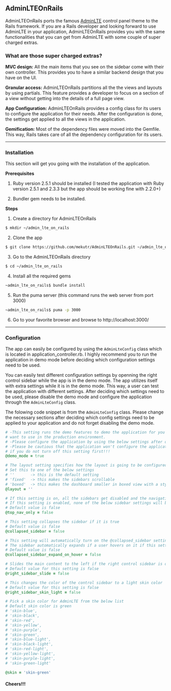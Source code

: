 ## AdminLTEOnRails

AdminLTEOnRails ports the famous [AdminLTE](https://github.com/almasaeed2010/AdminLTE) control panel theme to the Rails framework. If you are a Rails developer and looking forward to use AdminLTE in your application, AdminLTEOnRails provides you with the same functionalities that you can get from AdminLTE with some couple of super charged extras.

### What are those super charged extras?

**MVC design:** All the main items that you see on the sidebar come with their own controller. This provides you to have a similar backend design that you have on the UI.

**Granular access:** AdminLTEOnRails partitions all the the views and layouts by using partials. This feature provides a developer to focus on a section of a view without getting into the details of a full page view.

**App Configuration:** AdminLTEOnRails provides a config class for its users to configure the application for their needs. After the configuration is done, the settings get applied to all the views in the application.

**Gemification:** Most of the dependency files were moved into the Gemfile. This way, Rails takes care of all the dependency configuration for its users.

---

### Installation

This section will get you going with the installation of the application.

**Prerequisites**

1. Ruby version 2.5.1 should be installed (I tested the application with Ruby version 2.5.1 and 2.3.3 but the app should be working fine with 2.2.0+)

2. Bundler gem needs to be installed.

**Steps**

1. Create a directory for AdminLTEOnRails

```sh
$ mkdir ~/admin_lte_on_rails
```

2. Clone the app

```sh
$ git clone https://github.com/mekutr/AdminLTEOnRails.git ~/admin_lte_on_rails
```

3. Go to the AdminLTEOnRails directory

```sh
$ cd ~/admin_lte_on_rails
```

4. Install all the required gems

```sh
~admin_lte_on_rails$ bundle install
```

5. Run the puma server (this command runs the web server from port 3000) 

```sh
~admin_lte_on_rails$ puma -p 3000
```

6. Go to your favorite browser and browse to http://localhost:3000/

---

### Configuration

The app can easily be configured by using the `AdminLteConfig` class which is located in application_controller.rb. I highly recommend you to run the application in demo mode before deciding which configuration settings need to be used.

You can easily test different configuration settings by openning the right control sidebar while the app is in the demo mode. The app utilizes itself with extra settings while it is in the demo mode. This way, a user can test the application with different settings. After deciding which settings need to be used, please disable the demo mode and configure the application through the `AdminLteConfig` class.

The folowing code snippet is from the `AdminLteConfig` class. Please change the necessary sections after deciding which config settings need to be applied to your application and do not forget disabling the demo mode.

```ruby
# -This setting runs the demo features to demo the application for you to decide the configuration settings that you
# want to use in the production environment.
# -Please configure the application by using the below settings after demoing the application
# -Please be cautious that the application won't configure the application with your settings
# if you do not turn off this setting first!!!
@demo_mode = true

# The layout setting specifies how the layout is going to be configured
# Set this to one of the below settings
# ''       -> this is the default setting
# 'fixed'  -> this makes the sidebars scrollable
# 'boxed'  -> this makes the dashboard smaller in boxed view with a stylish background
@layout = ''

# If this setting is on, all the sidebars get disabled and the navigation gets moved to the top navigation bar
# If this setting is enabled, none of the below sidebar settings will be concerned
# Default value is false
@top_nav_only = false

# This setting collapses the sidebar if it is true
# Default value is false
@collapsed_sidebar = false

# This setting will automatically turn on the @collapsed_sidebar setting
# The sidebar automatically expands if a user hovers on it if this setting is on
# Default value is false
@collapsed_sidebar_expand_on_hover = false

# Slides the main content to the left if the right control sidebar is opened
# Default value for this setting is false
@right_sidebar_slide = false

# This changes the color of the control sidebar to a light skin color
# Default value for this setting is false
@right_sidebar_skin_light = false

# Pick a skin color for AdminLTE from the below list
# Default skin color is green
# 'skin-blue',
# 'skin-black',
# 'skin-red',
# 'skin-yellow',
# 'skin-purple',
# 'skin-green',
# 'skin-blue-light',
# 'skin-black-light',
# 'skin-red-light',
# 'skin-yellow-light',
# 'skin-purple-light',
# 'skin-green-light'

@skin = 'skin-green'
```

#### Cheers!!!
